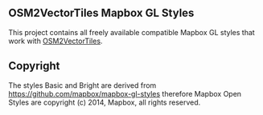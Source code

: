 ## OSM2VectorTiles Mapbox GL Styles

This project contains all freely available compatible Mapbox GL styles that work with [OSM2VectorTiles](http://osm2vectortiles.org/).

## Copyright

The styles Basic and Bright are derived from https://github.com/mapbox/mapbox-gl-styles
therefore Mapbox Open Styles are copyright (c) 2014, Mapbox, all rights reserved.

